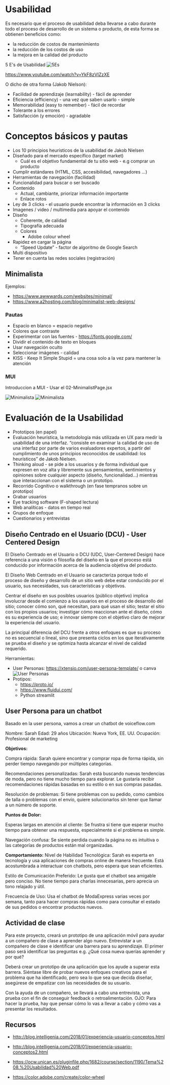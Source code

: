 # Usabilidad
Es necesario que el proceso de usabilidad deba llevarse a cabo durante todo el proceso de desarrollo de un sistema o producto, de esta forma se obtienen beneficios como: 
- la reducción de costos de mantenimiento
- la reducción de los costos de uso
- la mejora en la calidad del producto 

5 E's de Usabilidad
![5Es](../../x-assets/0488/5es.usability.png)

https://www.youtube.com/watch?v=YkF8zVIZzXE


O dicho de otra forma (Jakob Nielson):
- Facilidad de aprendizaje (learnability) - fácil de aprender
- Eficiencia (efficiency) - una vez que saben usarlo - simple
- Memorabilidad (easy to remember) - fácil de recordar
- Tolerante a los errores
- Satisfacción (y emoción) - agradable

# Conceptos básicos y pautas
- Los 10 principios heurísticos de la usabilidad de Jakob Nielsen
- Diseñado para el mercado específico (target market)
    - Cuál es el objetivo fundamental de tu sitio web - e.g comprar un producto
- Cumplir estándares (HTML, CSS, accesibilidad, navegadores …)
- Herramientas de navegación (facilidad)
- Funcionalidad para buscar o ser buscado
- Contenido
    - Actual, cambiante, priorizar información importante
    - Enlace rotos
- Ley de 3 clicks - el usuario puede encontrar la información en 3 clicks
- Imagenes / video / multimedia para apoyar el contenido
- Diseño
    - Coherente, de calidad
    - Tipografía adecuada
    - Colores
        - Adobe colour wheel
- Rapidez en cargar la página
    - “Speed Update” - factor de algoritmo de Google Search
- Multi dispositivo
- Tener en cuenta las redes sociales (registración)

## Minimalista
Ejemplos:
- https://www.awwwards.com/websites/minimal/
- https://www.a2hosting.com/blog/minimalist-web-designs/
### Pautas
- Espacio en blanco = espacio negativo
- Colores que contraste
- Experimentar con las fuentes - https://fonts.google.com/
- Dividir el contenido de texto en bloques
- Usar navegación oculto
- Seleccionar imágenes - calidad
- KISS - Keep It Simple Stupid = una cosa solo a la vez para mantener la atención

### MUI
Introduccion a MUI - Usar el 02-MinimalistPage.jsx

![Minimalista](../../x-assets/0488/min1.png)
![Minimalista](../../x-assets/0488/min2.png)



# Evaluación de la Usabilidad
- Prototipos (en papel)
- Evaluación heurística, la metodología más utilizada en UX para medir la usabilidad de una interfaz. “consiste en examinar la calidad de uso de una interfaz por parte de varios evaluadores expertos, a partir del cumplimiento de unos principios reconocidos de usabilidad: los heurísticos” de Jakob Nielsen.
- Thinking aloud - se pide a los usuarios y de forma individual que expresen en voz alta y libremente sus pensamientos, sentimientos y opiniones sobre cualquier aspecto (diseño, funcionalidad…) mientras que interaccionan con el sistema o un prototipo.
- Recorrido Cognitivo o walkthrough (en fase tempranos sobre un prototipo)
- Grabar usuarios
- Eye tracking software (F-shaped lectura)
- Web analíticas - datos en tiempo real
- Grupos de enfoque
- Cuestionarios y entrevistas


## Diseño Centrado en el Usuario (DCU) - User Centered Design

El Diseño Centrado en el Usuario o DCU (UDC, User-Centered Design) hace referencia a una visión o filosofía del diseño en la que el proceso está conducido por información acerca de la audiencia objetiva del producto.

El Diseño Web Centrado en el Usuario se caracteriza porque todo el proceso de diseño y desarrollo de un sitio web debe estar conducido por el usuario, sus necesidades, sus características y objetivos.

Centrar el diseño en sus posibles usuarios (público objetivo) implica involucrar desde el comienzo a los usuarios en el proceso de desarrollo del sitio; conocer cómo son, qué necesitan, para qué usan el sitio; testar el sitio con los propios usuarios; investigar cómo reaccionan ante el diseño, cómo es su experiencia de uso; e innovar siempre con el objetivo claro de mejorar la experiencia del usuario.

La principal diferencia del DCU frente a otros enfoques es que su proceso no es secuencial o lineal, sino que presenta ciclos en los que iterativamente se prueba el diseño y se optimiza hasta alcanzar el nivel de calidad requerido.

Herramientas:
- User Personas: https://xtensio.com/user-persona-template/ o canva
![User Personas](../../x-assets/0488/up.png)
- Protipos: 
    - https://proto.io/
    - https://www.fluidui.com/
    - Python streamlit


## User Persona para un chatbot
Basado en la user persona, vamos a crear un chatbot de voiceflow.com


Nombre: Sarah
Edad: 29 años
Ubicación: Nueva York, EE. UU.
Ocupación: Profesional de marketing

**Objetivos:**

Compra rápida: Sarah quiere encontrar y comprar ropa de forma rápida, sin perder tiempo navegando por múltiples categorías.

Recomendaciones personalizadas: Sarah está buscando nuevas tendencias de moda, pero no tiene mucho tiempo para explorar. Le gustaría recibir recomendaciones rápidas basadas en su estilo o en sus compras pasadas.

Resolución de problemas: Si tiene problemas con su pedido, como cambios de talla o problemas con el envío, quiere solucionarlos sin tener que llamar a un número de soporte.


**Puntos de Dolor:**

Esperas largas en atención al cliente: Se frustra si tiene que esperar mucho tiempo para obtener una respuesta, especialmente si el problema es simple.

Navegación confusa: Se siente perdida cuando la página no es intuitiva o las categorías de productos están mal organizadas.


**Comportamiento:**
Nivel de Habilidad Tecnológica: Sarah es experta en tecnología y usa aplicaciones de compras online de manera frecuente. Está acostumbrada a interactuar con chatbots, pero espera que sean eficientes.

Estilo de Comunicación Preferido: Le gusta que el chatbot sea amigable pero conciso. No tiene tiempo para charlas innecesarias, pero aprecia un tono relajado y útil.

Frecuencia de Uso: Usa el chatbot de ModaExpress varias veces por semana, tanto para hacer compras rápidas como para consultar el estado de sus pedidos o encontrar productos nuevos.


## Actividad de clase 

Para este proyecto, creará un prototipo de una aplicación móvil para ayudar a un compañero de clase a aprender algo nuevo. Entrevistar a un compañero de clase e identificar una barrera para su aprendizaje. El primer paso será identificar las preguntas e.g. ¿Qué cosa nueva querías aprender y por qué?

Deberá crear un prototipo de una aplicación que los ayude a superar esta barrera. Siéntase libre de probar nuevos enfoques creativos para el problema que ha identificado, pero sea lo que sea que decida diseñar, asegúrese de empatizar con las necesidades de su usuario. 

Con la ayuda de un compañero, se llevará a cabo una entrevista, una prueba con el fin de conseguir feedback o retroalimentación. OJO: Para hacer la prueba, hay que pensar cómo lo vas a llevar a cabo y cómo vas a presentar los resultados.



## Recursos
- http://blog.intelligenia.com/2018/01/experiencia-usuario-conceptos.html
- http://blog.intelligenia.com/2018/01/experiencia-usuario-conceptos2.html

- https://ocw.unican.es/pluginfile.php/1682/course/section/1190/Tema%208.%20Usabilidad%20Web.pdf

- https://color.adobe.com/create/color-wheel

